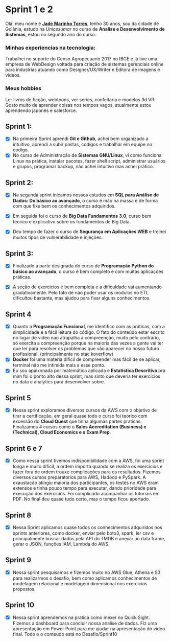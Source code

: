 <link rel="stylesheet" type="text/css" href="style.css">

# Sprint 1 e 2


Olá, meu nome é [**Jade Marinho Torres**](https://www.linkedin.com/in/jade-marinho/), tenho 30 anos, sou da cidade de Goiânia, estudo na *Unicesumar* no curso de **Analise e Desenvolvimento de Sistemas**, estou no segundo ano do curso.

### Minhas experiencias na tecnologia: 
Trabalhei no suporte do Censo Agropecuario 2017 no IBGE e já tive uma empresa de WebDesign voltada para criação de sistemas gerenciais online para industrias atuando como Designer/UX/Writer e Editora de imagens e videos. 

### Meus hobbies
Ler livros de ficção, webtoons, ver series, confeitaria e modelos 3d VR. Gosto muito de aprender coisas nos tempos vagos, atualmente estou aprendendo japonês e salesforce.

## Sprint  1: 

- [x] Na primeira Sprint aprendi **Git e Github**, achei bem organizado a intuitivo, aprendi a subir pastas, codigos e trabalhar em equipe no codigo. 
- [x] No curso de Administração de **Sistemas GNU/Linux**, vi como funciona Linux na prática, instalar pacotes, fazer shell script, administrar usuários e grupos, programar backup, não achei intuitivo mas achei prático.

## Sprint 2:

- [x] Na segunda sprint inicamos nossos estudos em **SQL para Análise de Dados: Do básico ao avançado**, o curso é mão na massa e de forma com que fixe bem os conhecimentos adquiridos.
- [x] Em seguida foi o curso de **Big Data Fundamentos 3.0**, curso bem teorico e explicativo sobre os fundamentos de Big Data.

- [x] Deu tempo de fazer o curso de **Segurança em Aplicações WEB** e treinei muitos tipos de vulnerabilidade e injeções.  

## Sprint 3:

- [x] Finalizado a parte designada do curso de **Programação Python do básico ao avançado**, o curso é bem completo e com muitas aplicações práticas. 

- [x] A seção de exercicios é bem completa e a dificuldade vai aumentando gradativamente. Pelo fato de não poder usar os modulos no ETL dificultou bastante, mas ajudou para fixar alguns conhecimentos.

## Sprint 4

- [x] Quanto a **Programação Funcional**, me identifico com as práticas, com a simplicidade e a fácil leitura do código. O fato do conteúdo estar escrito no lugar de video nao atrapalha a compreenção, muito pelo contrário, só exercita a compreenção porque na maioria das vezes a gente vai ter que ler para resolver os problemas que vão aparecer no nosso futuro profissional. (principalmente no stac koverflow)
- [x] **Docker** foi uma materia dificil de compreender mas fácil de se aplicar, terminal não me intimida mais a esse ponto. 
- [x] Eu sou apaixonada por matemática aplicada e **Estatística Descritiva** pra mim foi o ponto alto dessa sprint, mas sinto que deveria ter exercícios no data e analytics para desenvolver sobre. 

## Sprint 5

- [x] Nessa sprint exploramos diversos cursos da AWS com o objetivo de tirar a certificação, em geral quase todo o curso foi teorico com excessão do **Cloud Quest** que tinha algumas partes praticas. Finalizamos 4 cursos como o **Sales Accreditation (Business) e (Technical), Cloud Economics e o Exam Prep**. 

## Sprint 6 e 7

- [x] Como nessa sprint tivemos indisponibilidade com a AWS, foi uma sprint longa e muito dificil, a ordem importa quando se realiza os exercicios e fazer fora de ordem trouxe complicações para os resultados. Fizemos diversos cursos preparatorios para AWS, Hadoop e PySpark. A exaustação atingiu maioria dos participantes, os testes no AWS eram extensos e tinha pouco tempo para executar, dando prioridade para execução dos exercicios. Foi complicado acompanhar os tutoriais em PDF. No final deu quase tudo certo, mas o tempo ficou apertado.

## Sprint 8

- [x] Nessa Sprint aplicamos quase todos os conhecimentos adquiridos nos sprints anteriores, como docker, enviar pelo boto3, spark, ler csv e principalmente buscar dados pela API do TMDB e anexar ao data frame, gerar o JSON, funções IAM, Lambda do AWS.

## Sprint 9

- [x] Nessa sprint pesquisamos e fizemos muito no AWS Glue, Athena e S3 para realizarmos o desafio, bem como aplicamos conhecimentos de modelagem relacional e modelagem dimensional nos exercicios propostos. 

## Sprint 10

- [x] Nessa sprint aprendemos na pratica como mexer no Quick Sight. Fizemos a dashboard para concluir nossa analise de dados. Fiz uma apresentação em Power Point para me ajudar na apresentação do video final. Todo o o conteudo está no Desafio/Sprint10 
